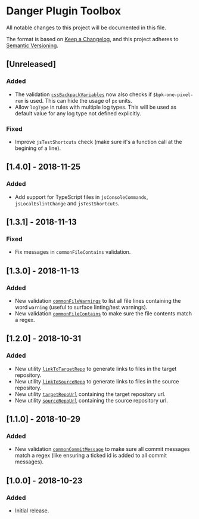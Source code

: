 # Danger Plugin Toolbox

All notable changes to this project will be documented in this file.

The format is based on [Keep a Changelog](https://keepachangelog.com/en/1.0.0/), and this project adheres to [Semantic Versioning](https://semver.org/spec/v2.0.0.html).

## [Unreleased]

### Added

- The validation [`cssBackpackVariables`](docs/validations.md#cssbackpackvariables) now also checks if `$bpk-one-pixel-rem` is used. This can hide the usage of `px` units.
- Allow `logType` in rules with multiple log types. This will be used as default value for any log type not defined explicitly.

### Fixed

- Improve `jsTestShortcuts` check (make sure it's a function call at the begining of a line).

## [1.4.0] - 2018-11-25

### Added

- Add support for TypeScript files in `jsConsoleCommands`, `jsLocalEslintChange` and `jsTestShortcuts`.

## [1.3.1] - 2018-11-13

### Fixed

- Fix messages in `commonFileContains` validation.

## [1.3.0] - 2018-11-13

### Added

- New validation [`commonFileWarnings`](docs/validations.md#commonfilewarnings) to list all file lines containing the word `warning` (useful to surface linting/test warnings).
- New validation [`commonFileContains`](docs/validations.md#commonfilecontains) to make sure the file contents match a regex.

## [1.2.0] - 2018-10-31

### Added

- New utility [`linkToTargetRepo`](docs/utilities.md#linktotargetrepo) to generate links to files in the target repository.
- New utility [`linkToSourceRepo`](docs/utilities.md#linktosourcerepo) to generate links to files in the source repository.
- New utility [`targetRepoUrl`](docs/utilities.md#targetrepourl) containing the target repository url.
- New utility [`sourceRepoUrl`](docs/utilities.md#sourcerepourl) containing the source repository url.

## [1.1.0] - 2018-10-29

### Added

- New validation [`commonCommitMessage`](docs/validations.md#commoncommitmessage) to make sure all commit messages match a regex (like ensuring a ticked id is added to all commit messages).

## [1.0.0] - 2018-10-23

### Added

- Initial release.
